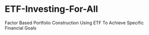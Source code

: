 # ETF-Investing-For-All
Factor Based Portfolio Construction Using ETF To Achieve Specific Financial Goals
